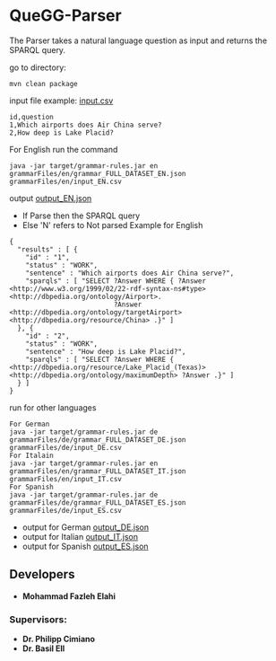 # QueGG-Parser
The Parser takes a natural language question as input and returns the SPARQL query. 

go to directory: 

````installation
mvn clean package
```` 

input file example: [input.csv](https://github.com/ag-sc/grammar-rules/blob/main/grammarFiles/en/input_EN.csv)
````
id,question
1,Which airports does Air China serve?
2,How deep is Lake Placid?
```` 

For English run the command
````
java -jar target/grammar-rules.jar en grammarFiles/en/grammar_FULL_DATASET_EN.json grammarFiles/en/input_EN.csv
````  

output [output_EN.json](https://github.com/ag-sc/grammar-rules/blob/main/grammarFiles/en/output_EN.json)
- If Parse then the SPARQL query
- Else 'N' refers to Not parsed
Example for English
````
{
  "results" : [ {
    "id" : "1",
    "status" : "WORK",
    "sentence" : "Which airports does Air China serve?",
    "sparqls" : [ "SELECT ?Answer WHERE { ?Answer <http://www.w3.org/1999/02/22-rdf-syntax-ns#type>   <http://dbpedia.org/ontology/Airport>. 
                          ?Answer <http://dbpedia.org/ontology/targetAirport> <http://dbpedia.org/resource/China> .}" ]
  }, {
    "id" : "2",
    "status" : "WORK",
    "sentence" : "How deep is Lake Placid?",
    "sparqls" : [ "SELECT ?Answer WHERE { <http://dbpedia.org/resource/Lake_Placid_(Texas)> <http://dbpedia.org/ontology/maximumDepth> ?Answer .}" ]
  } ]
}
````
run for other languages
````
For German
java -jar target/grammar-rules.jar de grammarFiles/de/grammar_FULL_DATASET_DE.json grammarFiles/de/input_DE.csv
For Italain
java -jar target/grammar-rules.jar en grammarFiles/en/grammar_FULL_DATASET_IT.json grammarFiles/en/input_IT.csv
For Spanish
java -jar target/grammar-rules.jar de grammarFiles/de/grammar_FULL_DATASET_ES.json grammarFiles/de/input_ES.csv
````

- output for German [output_DE.json](https://github.com/ag-sc/grammar-rules/blob/main/grammarFiles/de/output_DE.json)
- output for Italian [output_IT.json](https://github.com/ag-sc/grammar-rules/blob/main/grammarFiles/it/output_IT.json)
- output for Spanish [output_ES.json](https://github.com/ag-sc/grammar-rules/blob/main/grammarFiles/es/output_ES.json)


## Developers
* **Mohammad Fazleh Elahi**
### Supervisors:
* **Dr. Philipp Cimiano**
* **Dr. Basil Ell**










